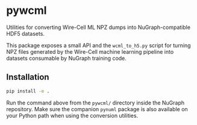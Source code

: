 # pywcml

Utilities for converting Wire-Cell ML NPZ dumps into NuGraph-compatible HDF5 datasets.

This package exposes a small API and the `wcml_to_h5.py` script for turning NPZ files
generated by the Wire-Cell machine learning pipeline into datasets consumable by
NuGraph training code.

## Installation

```bash
pip install -e .
```

Run the command above from the `pywcml/` directory inside the NuGraph repository.
Make sure the companion `pynuml` package is also available on your Python path when
using the conversion utilities.
